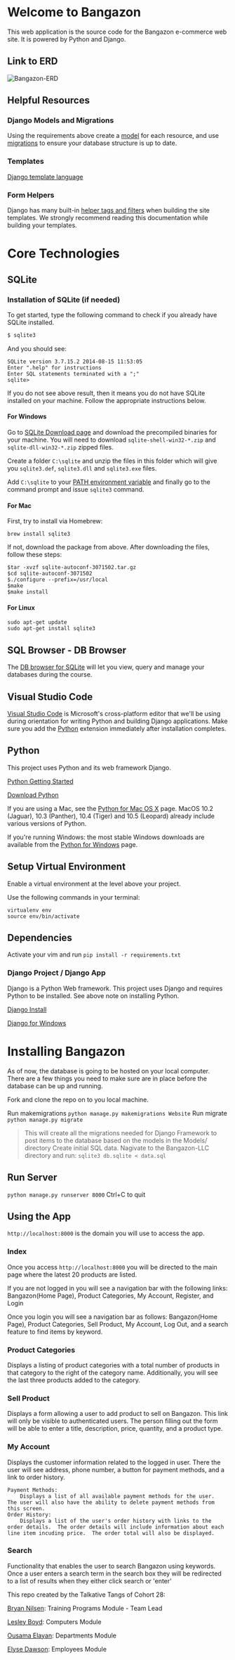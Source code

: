# Welcome to Bangazon

This web application is the source code for the Bangazon e-commerce web site. It is powered by Python and Django.

## Link to ERD

![Bangazon-ERD](website/images/bangazon2_ERD.png "Bangazon-ERD")

## Helpful Resources

### Django Models and Migrations

Using the requirements above create a [model](https://docs.djangoproject.com/en/1.10/topics/db/models/) for each resource, and use [migrations](https://docs.djangoproject.com/en/1.10/topics/migrations/) to ensure your database structure is up to date.

### Templates

[Django template language](https://docs.djangoproject.com/en/1.10/ref/templates/language/)

### Form Helpers

Django has many built-in [helper tags and filters](https://docs.djangoproject.com/en/1.10/ref/templates/builtins/) when building the site templates. We strongly recommend reading this documentation while building your templates.


# Core Technologies

## SQLite
### Installation of SQLite (if needed)

To get started, type the following command to check if you already have SQLite installed.

```bash
$ sqlite3
```

And you should see:

```
SQLite version 3.7.15.2 2014-08-15 11:53:05
Enter ".help" for instructions
Enter SQL statements terminated with a ";"
sqlite>
```

If you do not see above result, then it means you do not have SQLite installed on your machine. Follow the appropriate instructions below.

#### For Windows

Go to [SQLite Download page](http://www.sqlite.org/download.html) and download the precompiled binaries for your machine. You will need to download `sqlite-shell-win32-*.zip` and `sqlite-dll-win32-*.zip` zipped files.

Create a folder `C:\sqlite` and unzip the files in this folder which will give you `sqlite3.def`, `sqlite3.dll` and `sqlite3.exe` files.

Add `C:\sqlite` to your [PATH environment variable](http://dustindavis.me/update-windows-path-without-rebooting/) and finally go to the command prompt and issue `sqlite3` command.

#### For Mac

First, try to install via Homebrew:

```
brew install sqlite3
```

If not, download the package from above. After downloading the files, follow these steps:

```
$tar -xvzf sqlite-autoconf-3071502.tar.gz
$cd sqlite-autoconf-3071502
$./configure --prefix=/usr/local
$make
$make install
```

#### For Linux

```
sudo apt-get update
sudo apt-get install sqlite3
```

## SQL Browser  - DB Browser

The [DB browser for SQLite](http://sqlitebrowser.org/) will let you view, query and manage your databases during the course.

## Visual Studio Code

[Visual Studio Code](https://code.visualstudio.com/download) is Microsoft's cross-platform editor that we'll be using during orientation for writing Python and building Django applications. Make sure you add the [Python](https://marketplace.visualstudio.com/items?itemName=ms-python.python) extension immediately after installation completes.

## Python

This project uses Python and its web framework Django.

[Python Getting Started](https://www.python.org/about/gettingstarted/)

[Download Python](https://www.python.org/downloads/)

If you are using a Mac, see the [Python for Mac OS X](https://www.python.org/downloads/mac-osx/) page. MacOS 10.2 (Jaguar), 10.3 (Panther), 10.4 (Tiger) and 10.5 (Leopard) already include various versions of Python.

If you're running Windows: the most stable Windows downloads are available from the [Python for Windows](https://www.python.org/downloads/windows/) page.


## Setup Virtual Environment 

Enable a virtual environment at the level above your project.

Use the following commands in your terminal:
```
virtualenv env
source env/bin/activate
```
## Dependencies

Activate your vim and run `pip install -r requirements.txt`


### Django Project / Django App

Django is a Python Web framework. This project uses Django and requires Python to be installed. See above note on installing Python.

[Django Install](https://docs.djangoproject.com/en/2.1/topics/install/)

[Django for Windows](https://docs.djangoproject.com/en/2.1/howto/windows/)

# Installing Bangazon

As of now, the database is going to be hosted on your local computer. There are a few things you need to make sure are in place before the database can be up and running.

Fork and clone the repo on to you local machine. 

Run makemigrations
`python manage.py makemigrations Website`
Run migrate
`python manage.py migrate`
>This will create all the migrations needed for Django Framework to post items to the database based on the models in the Models/ directory
Create initial SQL data. Nagivate to the Bangazon-LLC directory and run:
`sqlite3 db.sqlite < data.sql`

## Run Server

`python manage.py runserver 8000`
Ctrl+C to quit

## Using the App
`http://localhost:8000` is the domain you will use to access the app.

### Index
Once you access `http://localhost:8000` you will be directed to the main page where the latest 20 products are listed.

If you are not logged in you will see a navigation bar with the following links:
Bangazon(Home Page), Product Categories, My Account, Register, and Login

Once you login you will see a navigation bar as follows:
Bangazon(Home Page), Product Categories, Sell Product, My Account, Log Out, and a search feature to find items by keyword.

### Product Categories
Displays a listing of product categories with a total number of products in that category to the right of the category name.  Additionally, you will see the last three products added to the category.

### Sell Product
Displays a form allowing a user to add product to sell on Bangazon.  This link will only be visible to authenticated users.  The person filling out the form will be able to enter a title, description, price, quantity, and a product type.

### My Account
Displays the customer information related to the logged in user.  There the user will see address, phone number, a button for payment methods, and a link to order history.

    Payment Methods:
        Displays a list of all available payment methods for the user.  The user will also have the ability to delete payment methods from this screen.
    Order History:
        Displays a list of the user's order history with links to the order details.  The order details will include information about each line item incuding price.  The order total will also be displayed.

### Search
Functionality that enables the user to search Bangazon using keywords.  Once a user enters a search term in the search box they will be redirected to a list of results when they either click search or 'enter'



This repo created by the Talkative Tangs of Cohort 28:

[Bryan Nilsen](https://github.com/BryanNilsen): Training Programs Module - Team Lead

[Lesley Boyd](https://github.com/laboyd001): Computers Module

[Ousama Elayan](https://github.com/ousamasama/): Departments Module

[Elyse Dawson](https://github.com/CurtainUp): Employees Module
